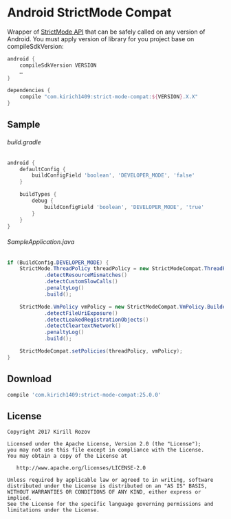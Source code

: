 Android StrictMode Compat
=========================

Wrapper of [StrictMode API](https://developer.android.com/reference/android/os/StrictMode.html) that can be safely called on any version of Android.
You must apply version of library for you project base on compileSdkVersion:

```groovy
android {
    compileSdkVersion VERSION
    …
}

dependencies {
    compile "com.kirich1409:strict-mode-compat:${VERSION}.X.X"
}
```

Sample
------

###### build.gradle ######
```groovy
android {
    defaultConfig {
        buildConfigField 'boolean', 'DEVELOPER_MODE', 'false'
    }

    buildTypes {
        debug {
            buildConfigField 'boolean', 'DEVELOPER_MODE', 'true'
        }
    }
}
```

###### SampleApplication.java ######
```java
if (BuildConfig.DEVELOPER_MODE) {
    StrictMode.ThreadPolicy threadPolicy = new StrictModeCompat.ThreadPolicy.Builder()
            .detectResourceMismatches()
            .detectCustomSlowCalls()
            .penaltyLog()
            .build();

    StrictMode.VmPolicy vmPolicy = new StrictModeCompat.VmPolicy.Builder()
            .detectFileUriExposure()
            .detectLeakedRegistrationObjects()
            .detectCleartextNetwork()
            .penaltyLog()
            .build();

    StrictModeCompat.setPolicies(threadPolicy, vmPolicy);
}
```

Download
--------

```groovy
compile 'com.kirich1409:strict-mode-compat:25.0.0'
```

License
-------

    Copyright 2017 Kirill Rozov

    Licensed under the Apache License, Version 2.0 (the "License");
    you may not use this file except in compliance with the License.
    You may obtain a copy of the License at

       http://www.apache.org/licenses/LICENSE-2.0

    Unless required by applicable law or agreed to in writing, software
    distributed under the License is distributed on an "AS IS" BASIS,
    WITHOUT WARRANTIES OR CONDITIONS OF ANY KIND, either express or implied.
    See the License for the specific language governing permissions and
    limitations under the License.
